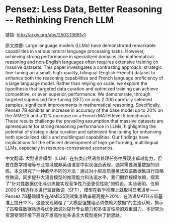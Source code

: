 # Pensez: Less Data, Better Reasoning -- Rethinking French LLM

链接: http://arxiv.org/abs/2503.13661v1

原文摘要:
Large language models (LLMs) have demonstrated remarkable capabilities in
various natural language processing tasks. However, achieving strong
performance in specialized domains like mathematical reasoning and non-English
languages often requires extensive training on massive datasets. This paper
investigates a contrasting approach: strategic fine-tuning on a small,
high-quality, bilingual (English-French) dataset to enhance both the reasoning
capabilities and French language proficiency of a large language model. Rather
than relying on scale, we explore the hypothesis that targeted data curation
and optimized training can achieve competitive, or even superior, performance.
We demonstrate, through targeted supervised fine-tuning (SFT) on only 2,000
carefully selected samples, significant improvements in mathematical reasoning.
Specifically, Pensez 7B exhibits an increase in accuracy of the base model up
to 20% on the AIME25 and a 12% increase on a French MATH level 5 benchmark.
These results challenge the prevailing assumption that massive datasets are
aprerequisite for strong reasoning performance in LLMs, highlighting the
potential of strategic data curation and optimized fine-tuning for enhancing
both specialized skills and multilingual capabilities. Our findings have
implications for the efficient development of high-performing, multilingual
LLMs, especially in resource-constrained scenarios.

中文翻译:
大型语言模型（LLM）在各类自然语言处理任务中展现出卓越能力，但要在数学推理等专业领域或非英语语言中实现强劲表现，通常需要海量数据的训练。本文研究了一种截然不同的方法：通过对小型高质量英法双语数据集进行策略性微调，同步提升大语言模型的推理能力和法语水平。我们摒弃规模依赖，探索了"针对性数据优化与训练能实现竞争性乃至更优性能"的假设。实验表明，仅用2000个精选样本进行监督微调（SFT），模型在数学推理上就取得显著进步——Pensez 7B基础模型在AIME25测试集准确率最高提升20%，在法语MATH五级基准上提升12%。这些发现颠覆了"大模型强推理必须依赖大数据"的主流认知，揭示了策略性数据筛选与优化微调对提升专业能力和多语言性能的双重潜力。本研究为资源受限环境下高效开发高性能多语言大模型提供了新思路。

